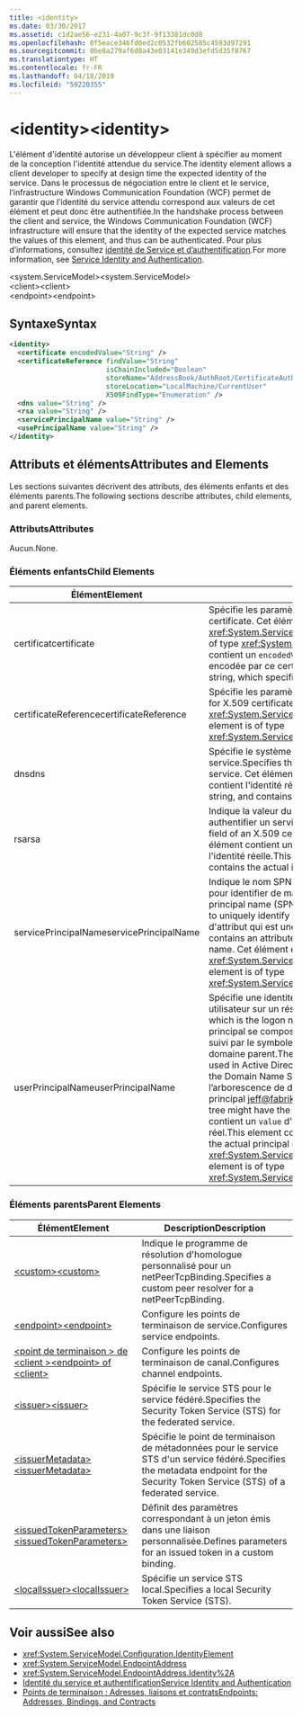 ```yaml
---
title: <identity>
ms.date: 03/30/2017
ms.assetid: c1d2ae56-e231-4a07-9c3f-9f13381dc0d8
ms.openlocfilehash: 0f5eace346fd0ed2c0532fb602585c4593d97291
ms.sourcegitcommit: 0be8a279af6d8a43e03141e349d3efd5d35f8767
ms.translationtype: HT
ms.contentlocale: fr-FR
ms.lasthandoff: 04/18/2019
ms.locfileid: "59220355"
---
```

# <a name="identity"></a><span data-ttu-id="1c322-101">\<identity></span><span class="sxs-lookup"><span data-stu-id="1c322-101">\<identity></span></span>
<span data-ttu-id="1c322-102">L'élément d'identité autorise un développeur client à spécifier au moment de la conception l'identité attendue du service.</span><span class="sxs-lookup"><span data-stu-id="1c322-102">The identity element allows a client developer to specify at design time the expected identity of the service.</span></span> <span data-ttu-id="1c322-103">Dans le processus de négociation entre le client et le service, l’infrastructure Windows Communication Foundation (WCF) permet de garantir que l’identité du service attendu correspond aux valeurs de cet élément et peut donc être authentifiée.</span><span class="sxs-lookup"><span data-stu-id="1c322-103">In the handshake process between the client and service, the Windows Communication Foundation (WCF) infrastructure will ensure that the identity of the expected service matches the values of this element, and thus can be authenticated.</span></span> <span data-ttu-id="1c322-104">Pour plus d’informations, consultez [identité de Service et d’authentification](../../../../../docs/framework/wcf/feature-details/service-identity-and-authentication.md).</span><span class="sxs-lookup"><span data-stu-id="1c322-104">For more information, see [Service Identity and Authentication](../../../../../docs/framework/wcf/feature-details/service-identity-and-authentication.md).</span></span>  
  
 <span data-ttu-id="1c322-105">\<system.ServiceModel></span><span class="sxs-lookup"><span data-stu-id="1c322-105">\<system.ServiceModel></span></span>  
<span data-ttu-id="1c322-106">\<client></span><span class="sxs-lookup"><span data-stu-id="1c322-106">\<client></span></span>  
<span data-ttu-id="1c322-107">\<endpoint></span><span class="sxs-lookup"><span data-stu-id="1c322-107">\<endpoint></span></span>  
  
## <a name="syntax"></a><span data-ttu-id="1c322-108">Syntaxe</span><span class="sxs-lookup"><span data-stu-id="1c322-108">Syntax</span></span>  
  
```xml  
<identity>
  <certificate encodedValue="String" />
  <certificateReference findValue="String"
                        isChainIncluded="Boolean"
                        storeName="AddressBook/AuthRoot/CertificateAuthority/Disallowed/My/Root/TrustedPeople/TrustedPublisher"
                        storeLocation="LocalMachine/CurrentUser"
                        X509FindType="Enumeration" />
  <dns value="String" />
  <rsa value="String" />
  <servicePrincipalName value="String" />
  <usePrincipalName value="String" />
</identity>
```  
  
## <a name="attributes-and-elements"></a><span data-ttu-id="1c322-109">Attributs et éléments</span><span class="sxs-lookup"><span data-stu-id="1c322-109">Attributes and Elements</span></span>  
 <span data-ttu-id="1c322-110">Les sections suivantes décrivent des attributs, des éléments enfants et des éléments parents.</span><span class="sxs-lookup"><span data-stu-id="1c322-110">The following sections describe attributes, child elements, and parent elements.</span></span>  
  
### <a name="attributes"></a><span data-ttu-id="1c322-111">Attributs</span><span class="sxs-lookup"><span data-stu-id="1c322-111">Attributes</span></span>  
 <span data-ttu-id="1c322-112">Aucun.</span><span class="sxs-lookup"><span data-stu-id="1c322-112">None.</span></span>  
  
### <a name="child-elements"></a><span data-ttu-id="1c322-113">Éléments enfants</span><span class="sxs-lookup"><span data-stu-id="1c322-113">Child Elements</span></span>  
  
|<span data-ttu-id="1c322-114">Élément</span><span class="sxs-lookup"><span data-stu-id="1c322-114">Element</span></span>|<span data-ttu-id="1c322-115">Description</span><span class="sxs-lookup"><span data-stu-id="1c322-115">Description</span></span>|  
|-------------|-----------------|  
|<span data-ttu-id="1c322-116">certificat</span><span class="sxs-lookup"><span data-stu-id="1c322-116">certificate</span></span>|<span data-ttu-id="1c322-117">Spécifie les paramètres d'un certificat X.509.</span><span class="sxs-lookup"><span data-stu-id="1c322-117">Specifies settings of an X.509 certificate.</span></span> <span data-ttu-id="1c322-118">Cet élément est de type <xref:System.ServiceModel.Configuration.CertificateElement>.</span><span class="sxs-lookup"><span data-stu-id="1c322-118">This element is of type <xref:System.ServiceModel.Configuration.CertificateElement>.</span></span> <span data-ttu-id="1c322-119">Il contient un `encodedValue` d'attribut qui est une chaîne indiquant la valeur encodée par ce certificat.</span><span class="sxs-lookup"><span data-stu-id="1c322-119">It contains an attribute `encodedValue` that is a string, which specifies the value encoded by this certificate.</span></span>|  
|<span data-ttu-id="1c322-120">certificateReference</span><span class="sxs-lookup"><span data-stu-id="1c322-120">certificateReference</span></span>|<span data-ttu-id="1c322-121">Spécifie les paramètres de validation du certificat X.509.</span><span class="sxs-lookup"><span data-stu-id="1c322-121">Specifies settings for X.509 certificate validation.</span></span> <span data-ttu-id="1c322-122">Cet élément est de type <xref:System.ServiceModel.Configuration.CertificateReferenceElement>.</span><span class="sxs-lookup"><span data-stu-id="1c322-122">This element is of type <xref:System.ServiceModel.Configuration.CertificateReferenceElement>.</span></span>|  
|<span data-ttu-id="1c322-123">dns</span><span class="sxs-lookup"><span data-stu-id="1c322-123">dns</span></span>|<span data-ttu-id="1c322-124">Spécifie le système DNS d'un certificat X.509 utilisé pour authentifier un service.</span><span class="sxs-lookup"><span data-stu-id="1c322-124">Specifies the DNS of an X.509 certificate used to authenticate a service.</span></span> <span data-ttu-id="1c322-125">Cet élément contient un attribut `value` qui est une chaîne et qui contient l'identité réelle.</span><span class="sxs-lookup"><span data-stu-id="1c322-125">This element contains an attribute `value` that is a string, and contains the actual identity.</span></span>|  
|<span data-ttu-id="1c322-126">rsa</span><span class="sxs-lookup"><span data-stu-id="1c322-126">rsa</span></span>|<span data-ttu-id="1c322-127">Indique la valeur du champ RSA d'un certificat X.509 utilisée pour authentifier un service au niveau d'un client.</span><span class="sxs-lookup"><span data-stu-id="1c322-127">Specifies the value of the RSA field of an X.509 certificate used to authenticate a service to a client.</span></span> <span data-ttu-id="1c322-128">Cet élément contient un attribut `value` qui est une chaîne et qui contient l'identité réelle.</span><span class="sxs-lookup"><span data-stu-id="1c322-128">This element contains an attribute `value` that is a string, and contains the actual identity</span></span>|  
|<span data-ttu-id="1c322-129">servicePrincipalName</span><span class="sxs-lookup"><span data-stu-id="1c322-129">servicePrincipalName</span></span>|<span data-ttu-id="1c322-130">Indique le nom SPN correspondant au nom principal utilisé par un client pour identifier de manière unique l'instance d'un service.</span><span class="sxs-lookup"><span data-stu-id="1c322-130">Specifies a server principal name (SPN) identity, which is the principal name used by a client to uniquely identify an instance of a service.</span></span> <span data-ttu-id="1c322-131">Cet élément contient un `value` d'attribut qui est une chaîne contenant le nom principal réel.</span><span class="sxs-lookup"><span data-stu-id="1c322-131">This element contains an attribute `value` that is a string, and contains the actual principal name.</span></span> <span data-ttu-id="1c322-132">Cet élément est de type <xref:System.ServiceModel.Configuration.ServicePrincipalNameElement>.</span><span class="sxs-lookup"><span data-stu-id="1c322-132">This element is of type <xref:System.ServiceModel.Configuration.ServicePrincipalNameElement>.</span></span>|  
|<span data-ttu-id="1c322-133">userPrincipalName</span><span class="sxs-lookup"><span data-stu-id="1c322-133">userPrincipalName</span></span>|<span data-ttu-id="1c322-134">Spécifie une identité UPN correspondant au type de nom de connexion d'un utilisateur sur un réseau.</span><span class="sxs-lookup"><span data-stu-id="1c322-134">Specifies a user principal name (UPN) identity, which is the logon name type of a user on a network.</span></span> <span data-ttu-id="1c322-135">Le nom d’utilisateur principal se compose du nom d’objet utilisateur utilisé dans Active Directory, suivi par le symbole at (\@) et puis, en règle générale, le système de nom de domaine parent.</span><span class="sxs-lookup"><span data-stu-id="1c322-135">The user principal name consists of the user object name used in Active Directory, followed by the at symbol (\@) and then, typically, the Domain Name System parent domain.</span></span> <span data-ttu-id="1c322-136">Par exemple, Jeff dans l’arborescence de domaine Fabrikam.com peut avoir le nom d’utilisateur principal [ jeff@fabrikam.com ](mailto:jeffsmith@fabrikam.com).</span><span class="sxs-lookup"><span data-stu-id="1c322-136">For example, Jeff in the Fabrikam.com domain tree might have the user principal name [jeff@fabrikam.com](mailto:jeffsmith@fabrikam.com).</span></span>  <span data-ttu-id="1c322-137">Cet élément contient un `value` d'attribut qui est une chaîne contenant le nom principal réel.</span><span class="sxs-lookup"><span data-stu-id="1c322-137">This element contains an attribute `value` that is a string, and contains the actual principal name.</span></span> <span data-ttu-id="1c322-138">Cet élément est de type <xref:System.ServiceModel.Configuration.UserPrincipalNameElement>.</span><span class="sxs-lookup"><span data-stu-id="1c322-138">This element is of type <xref:System.ServiceModel.Configuration.UserPrincipalNameElement>.</span></span>|  
  
### <a name="parent-elements"></a><span data-ttu-id="1c322-139">Éléments parents</span><span class="sxs-lookup"><span data-stu-id="1c322-139">Parent Elements</span></span>  
  
|<span data-ttu-id="1c322-140">Élément</span><span class="sxs-lookup"><span data-stu-id="1c322-140">Element</span></span>|<span data-ttu-id="1c322-141">Description</span><span class="sxs-lookup"><span data-stu-id="1c322-141">Description</span></span>|  
|-------------|-----------------|  
|[<span data-ttu-id="1c322-142">\<custom></span><span class="sxs-lookup"><span data-stu-id="1c322-142">\<custom></span></span>](../../../../../docs/framework/configure-apps/file-schema/wcf/custom.md)|<span data-ttu-id="1c322-143">Indique le programme de résolution d'homologue personnalisé pour un netPeerTcpBinding.</span><span class="sxs-lookup"><span data-stu-id="1c322-143">Specifies a custom peer resolver for a netPeerTcpBinding.</span></span>|  
|[<span data-ttu-id="1c322-144">\<endpoint></span><span class="sxs-lookup"><span data-stu-id="1c322-144">\<endpoint></span></span>](endpoint-element.md)|<span data-ttu-id="1c322-145">Configure les points de terminaison de service.</span><span class="sxs-lookup"><span data-stu-id="1c322-145">Configures service endpoints.</span></span>|  
|[<span data-ttu-id="1c322-146">\<point de terminaison > de \<client ></span><span class="sxs-lookup"><span data-stu-id="1c322-146">\<endpoint> of \<client></span></span>](endpoint-of-client.md)|<span data-ttu-id="1c322-147">Configure les points de terminaison de canal.</span><span class="sxs-lookup"><span data-stu-id="1c322-147">Configures channel endpoints.</span></span>|  
|[<span data-ttu-id="1c322-148">\<issuer></span><span class="sxs-lookup"><span data-stu-id="1c322-148">\<issuer></span></span>](../../../../../docs/framework/configure-apps/file-schema/wcf/issuer.md)|<span data-ttu-id="1c322-149">Spécifie le service STS pour le service fédéré.</span><span class="sxs-lookup"><span data-stu-id="1c322-149">Specifies the Security Token Service (STS) for the federated service.</span></span>|  
|[<span data-ttu-id="1c322-150">\<issuerMetadata></span><span class="sxs-lookup"><span data-stu-id="1c322-150">\<issuerMetadata></span></span>](../../../../../docs/framework/configure-apps/file-schema/wcf/issuermetadata.md)|<span data-ttu-id="1c322-151">Spécifie le point de terminaison de métadonnées pour le service STS d'un service fédéré.</span><span class="sxs-lookup"><span data-stu-id="1c322-151">Specifies the metadata endpoint for the Security Token Service (STS) of a federated service.</span></span>|  
|[<span data-ttu-id="1c322-152">\<issuedTokenParameters></span><span class="sxs-lookup"><span data-stu-id="1c322-152">\<issuedTokenParameters></span></span>](../../../../../docs/framework/configure-apps/file-schema/wcf/issuedtokenparameters.md)|<span data-ttu-id="1c322-153">Définit des paramètres correspondant à un jeton émis dans une liaison personnalisée.</span><span class="sxs-lookup"><span data-stu-id="1c322-153">Defines parameters for an issued token in a custom binding.</span></span>|  
|[<span data-ttu-id="1c322-154">\<localIssuer></span><span class="sxs-lookup"><span data-stu-id="1c322-154">\<localIssuer></span></span>](../../../../../docs/framework/configure-apps/file-schema/wcf/localissuer.md)|<span data-ttu-id="1c322-155">Spécifie un service STS local.</span><span class="sxs-lookup"><span data-stu-id="1c322-155">Specifies a local Security Token Service (STS).</span></span>|  
  
## <a name="see-also"></a><span data-ttu-id="1c322-156">Voir aussi</span><span class="sxs-lookup"><span data-stu-id="1c322-156">See also</span></span>

- <xref:System.ServiceModel.Configuration.IdentityElement>
- <xref:System.ServiceModel.EndpointAddress>
- <xref:System.ServiceModel.EndpointAddress.Identity%2A>
- [<span data-ttu-id="1c322-157">Identité du service et authentification</span><span class="sxs-lookup"><span data-stu-id="1c322-157">Service Identity and Authentication</span></span>](../../../../../docs/framework/wcf/feature-details/service-identity-and-authentication.md)
- [<span data-ttu-id="1c322-158">Points de terminaison : Adresses, liaisons et contrats</span><span class="sxs-lookup"><span data-stu-id="1c322-158">Endpoints: Addresses, Bindings, and Contracts</span></span>](../../../../../docs/framework/wcf/feature-details/endpoints-addresses-bindings-and-contracts.md)
